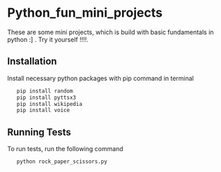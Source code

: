 
# Python_fun_mini_projects

These are some mini projects, which is build with basic fundamentals in python :] . Try it yourself !!!!.


## Installation

Install necessary python packages with pip command in terminal 

```bash
   pip install random
   pip install pyttsx3
   pip install wikipedia 
   pip install voice
```
    
## Running Tests

To run tests, run the following command

```bash
   python rock_paper_scissors.py
```

